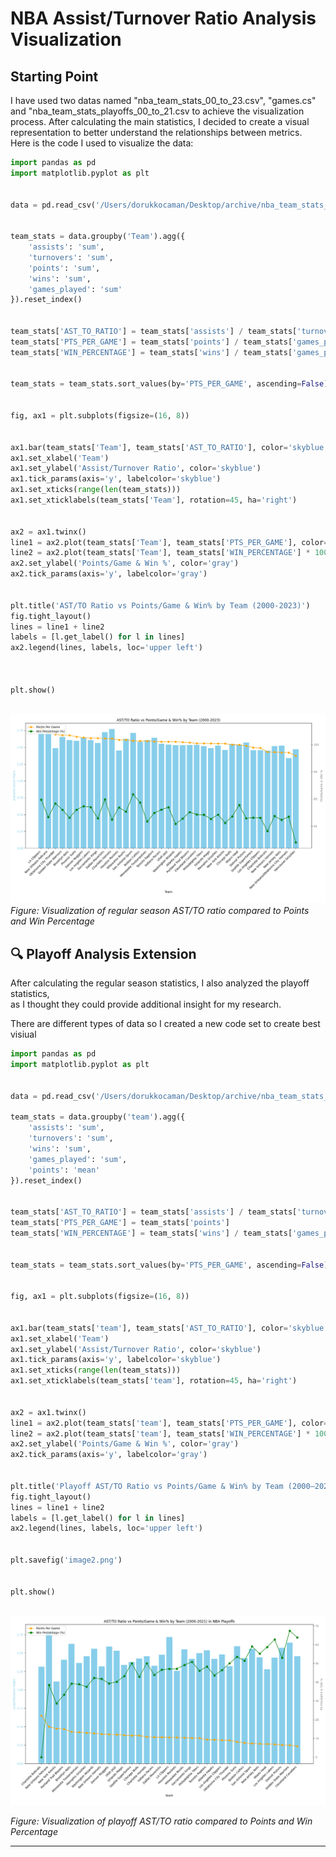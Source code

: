 # NBA Assist/Turnover Ratio Analysis Visualization

## Starting Point

I have used two datas named "nba_team_stats_00_to_23.csv", "games.cs" and "nba_team_stats_playoffs_00_to_21.csv to achieve the visualization process.
After calculating the main statistics, I decided to create a visual representation to better understand the relationships between metrics.  
Here is the code I used to visualize the data:

```python
import pandas as pd
import matplotlib.pyplot as plt


data = pd.read_csv('/Users/dorukkocaman/Desktop/archive/nba_team_stats_00_to_23.csv')


team_stats = data.groupby('Team').agg({
    'assists': 'sum',
    'turnovers': 'sum',
    'points': 'sum',
    'wins': 'sum',
    'games_played': 'sum'
}).reset_index()


team_stats['AST_TO_RATIO'] = team_stats['assists'] / team_stats['turnovers']
team_stats['PTS_PER_GAME'] = team_stats['points'] / team_stats['games_played']
team_stats['WIN_PERCENTAGE'] = team_stats['wins'] / team_stats['games_played']


team_stats = team_stats.sort_values(by='PTS_PER_GAME', ascending=False)


fig, ax1 = plt.subplots(figsize=(16, 8))


ax1.bar(team_stats['Team'], team_stats['AST_TO_RATIO'], color='skyblue', label='Assist/Turnover Ratio')
ax1.set_xlabel('Team')
ax1.set_ylabel('Assist/Turnover Ratio', color='skyblue')
ax1.tick_params(axis='y', labelcolor='skyblue')
ax1.set_xticks(range(len(team_stats)))
ax1.set_xticklabels(team_stats['Team'], rotation=45, ha='right')


ax2 = ax1.twinx()
line1 = ax2.plot(team_stats['Team'], team_stats['PTS_PER_GAME'], color='orange', marker='o', label='Points Per Game')
line2 = ax2.plot(team_stats['Team'], team_stats['WIN_PERCENTAGE'] * 100, color='green', marker='s', label='Win Percentage (%)')
ax2.set_ylabel('Points/Game & Win %', color='gray')
ax2.tick_params(axis='y', labelcolor='gray')


plt.title('AST/TO Ratio vs Points/Game & Win% by Team (2000-2023)')
fig.tight_layout()
lines = line1 + line2
labels = [l.get_label() for l in lines]
ax2.legend(lines, labels, loc='upper left')



plt.show()



```

![AST/TO Visualization](Figure_1.png)
*Figure: Visualization of regular season AST/TO ratio compared to Points and Win Percentage*




## 🔍 Playoff Analysis Extension

After calculating the regular season statistics, I also analyzed the playoff statistics,  
as I thought they could provide additional insight for my research.

There are different types of data so I created a new code set to create best visiual


```python
import pandas as pd
import matplotlib.pyplot as plt


data = pd.read_csv('/Users/dorukkocaman/Desktop/archive/nba_team_stats_playoffs_00_to_21.csv')

team_stats = data.groupby('team').agg({
    'assists': 'sum',
    'turnovers': 'sum',
    'wins': 'sum',
    'games_played': 'sum',
    'points': 'mean'
}).reset_index()


team_stats['AST_TO_RATIO'] = team_stats['assists'] / team_stats['turnovers']
team_stats['PTS_PER_GAME'] = team_stats['points']  
team_stats['WIN_PERCENTAGE'] = team_stats['wins'] / team_stats['games_played']


team_stats = team_stats.sort_values(by='PTS_PER_GAME', ascending=False)


fig, ax1 = plt.subplots(figsize=(16, 8))


ax1.bar(team_stats['team'], team_stats['AST_TO_RATIO'], color='skyblue', label='Assist/Turnover Ratio')
ax1.set_xlabel('Team')
ax1.set_ylabel('Assist/Turnover Ratio', color='skyblue')
ax1.tick_params(axis='y', labelcolor='skyblue')
ax1.set_xticks(range(len(team_stats)))
ax1.set_xticklabels(team_stats['team'], rotation=45, ha='right')


ax2 = ax1.twinx()
line1 = ax2.plot(team_stats['team'], team_stats['PTS_PER_GAME'], color='orange', marker='o', label='Points Per Game')
line2 = ax2.plot(team_stats['team'], team_stats['WIN_PERCENTAGE'] * 100, color='green', marker='s', label='Win Percentage (%)')
ax2.set_ylabel('Points/Game & Win %', color='gray')
ax2.tick_params(axis='y', labelcolor='gray')


plt.title('Playoff AST/TO Ratio vs Points/Game & Win% by Team (2000–2021)')
fig.tight_layout()
lines = line1 + line2
labels = [l.get_label() for l in lines]
ax2.legend(lines, labels, loc='upper left')


plt.savefig('image2.png')


plt.show()



```

![Playoff Analysis](Figure_2.png)

*Figure: Visualization of playoff AST/TO ratio compared to Points and Win Percentage*







---

